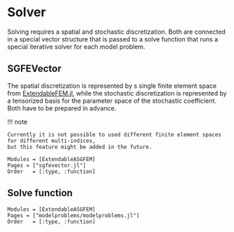 # Solver

Solving requires a spatial and stochastic discretization.
Both are connected in a special vector structure
that is passed to a solve function that runs a special
iterative solver for each model problem.

## SGFEVector

The spatial discretization is represented by
s single finite element space from [ExtendableFEM.jl](https://github.com/WIAS-PDELib/ExtendableFEM.jl),
while the stochastic discretization is represented by a tensorized basis
for the parameter space of the stochastic coefficient. Both have to be prepared in
advance.

!!! note

    Currently it is not possible to used different finite element spaces for different multi-indices,
    but this feature might be added in the future.

```@autodocs
Modules = [ExtendableASGFEM]
Pages = ["sgfevector.jl"]
Order   = [:type, :function]
```

## Solve function

```@autodocs
Modules = [ExtendableASGFEM]
Pages = ["modelproblems/modelproblems.jl"]
Order   = [:type, :function]
```
